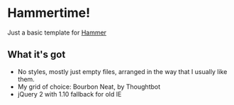 # Hammertime!

Just a basic template for [Hammer](http://hammerformac.com)

## What it's got

* No styles, mostly just empty files, arranged in the way that I usually like them.
* My grid of choice: Bourbon Neat, by Thoughtbot
* jQuery 2 with 1.10 fallback for old IE